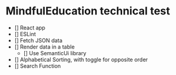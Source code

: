 # MindfulEducation technical test


- [] React app 
- [] ESLint 
- [] Fetch JSON data 
- [] Render data in a table
	- [] Use SemanticUi library 
- [] Alphabetical Sorting, with toggle for opposite order
- [] Search Function 














